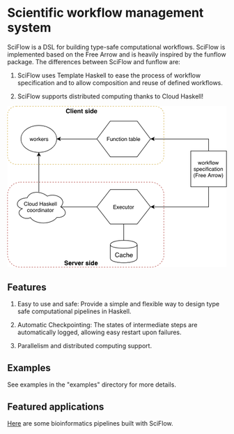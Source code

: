 Scientific workflow management system
=====================================

SciFlow is a DSL for building type-safe computational workflows.
SciFlow is implemented based on the Free Arrow and is heavily inspired by the funflow package.
The differences between SciFlow and funflow are:

1. SciFlow uses Template Haskell to ease the process of workflow specification and to allow composition and reuse of defined workflows.

2. SciFlow supports distributed computing thanks to Cloud Haskell!

![Design](design.png)

Features
--------

1. Easy to use and safe: Provide a simple and flexible way to design type safe
computational pipelines in Haskell.

2. Automatic Checkpointing: The states of intermediate steps are automatically
logged, allowing easy restart upon failures.

3. Parallelism and distributed computing support.

Examples
--------

See examples in the "examples" directory for more details.

Featured applications
--------------------

[Here](https://github.com/Taiji-pipeline)
are some bioinformatics pipelines built with SciFlow.
